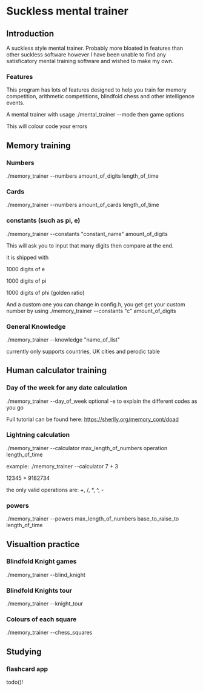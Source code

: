 # Suckless mental trainer

## Introduction
A suckless style mental trainer. Probably more bloated in features than other suckless software however I have been unable to find any satisficatory mental training software and wished to make my own.

### Features
This program has lots of features designed to help you train for memory competition, arithmetic competitions, blindfold chess and other intelligence events.

A mental trainer with usage ./mental_trainer --mode
then game options

This will colour code your errors


## Memory training
### Numbers
./memory_trainer --numbers amount_of_digits length_of_time

### Cards
./memory_trainer --numbers amount_of_cards length_of_time

### constants (such as pi, e)
./memory_trainer --constants "constant_name" amount_of_digits

This will ask you to input that many digits then compare at the end.

it is shipped with

1000 digits of e

1000 digits of pi

1000 digits of phi (golden ratio)

And a custom one you can change in config.h, you get get your custom number by using
./memory_trainer --constants "c" amount_of_digits

### General Knowledge
./memory_trainer --knowledge "name_of_list"

currently only supports countries, UK cities and perodic table

## Human calculator training
### Day of the week for any date calculation
./memory_trainer --day_of_week
optional -e to explain the different codes as you go

Full tutorial can be found here: https://sherlly.org/memory_cont/doad

### Lightning calculation
./memory_trainer --calculator max_length_of_numbers operation length_of_time

example:
./memory_trainer --calculator 7 + 3

12345 + 9182734


the only valid operations are: +, /, *, ^, -

### powers
./memory_trainer --powers max_length_of_numbers base_to_raise_to length_of_time


## Visualtion practice

### Blindfold Knight games
./memory_trainer --blind_knight
### Blindfold Knights tour
./memory_trainer --knight_tour
### Colours of each square
./memory_trainer --chess_squares

## Studying
### flashcard app
todo()!
